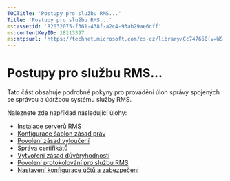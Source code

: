 ```yaml
---
TOCTitle: 'Postupy pro službu RMS...'
Title: 'Postupy pro službu RMS...'
ms:assetid: '82032075-f361-438f-a2c4-93ab29ae6cff'
ms:contentKeyID: 18113397
ms:mtpsurl: 'https://technet.microsoft.com/cs-cz/library/Cc747650(v=WS.10)'
---
```


Postupy pro službu RMS...
=========================

Tato část obsahuje podrobné pokyny pro provádění úloh správy spojených se správou a údržbou systému služby RMS.

Naleznete zde například následující úlohy:

-   [Instalace serverů RMS](https://technet.microsoft.com/02cbddf4-fc54-4fe5-a8d5-da15baeab7df)
-   [Konfigurace šablon zásad práv](https://technet.microsoft.com/31887a83-60c3-41b3-b636-69ff2dda3c88)
-   [Povolení zásad vyloučení](https://technet.microsoft.com/bbb1ce50-bc11-41cf-b75b-a6756141908f)
-   [Správa certifikátů](https://technet.microsoft.com/577328cf-505d-41c4-9eef-08ed6d8c9624)
-   [Vytvoření zásad důvěryhodnosti](https://technet.microsoft.com/6c2be3c2-1837-4de4-a72e-3ba3eec3321d)
-   [Povolení protokolování pro službu RMS](https://technet.microsoft.com/8de77548-f125-40b8-9fb9-40d0d9ec65e2)
-   [Nastavení konfigurace účtů a zabezpečení](https://technet.microsoft.com/739a8ae2-a8dd-4137-973a-fea023ddd67a)
